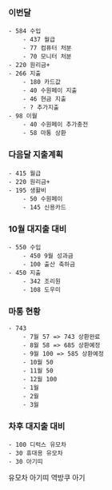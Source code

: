 
### 이번달

	- 584 수입
		- 437 월급
		- 77 컴퓨터 처분
		- 70 모니터 처분
	- 220 원리금+
	- 266 지출
		- 180 카드값
		- 40 수원페이 지출
		- 46 현금 지출
		- ? 추가지출
	- 98 이월
		- 40 수원페이 추가충전
		- 58 마통 상환

### 다음달 지출계획
	- 415 월급
	- 220 원리금+
	- 195 생활비
		- 50 수원페이
		- 145 신용카드

### 10월 대지출 대비
	- 550 수입
		- 450 9월 성과금
		- 100 출산 축하금
	- 450 지출
		- 342 조리원
		- 108 도우미

### 마통 현황
	- 743
		- 7월 57 => 743 상환완료
		- 8월 58 => 685 상환예정 
		- 9월 100 => 585 상환예정
		- 10월 50
		- 11월 50
		- 12월 100
		- 1월
		- 2월
		- 3월


### 차후 대지출 대비
	- 100 디럭스 유모차
	- 30 휴대용 유모차
	- 30 아기띠

유모차
아기띠
역방쿠
아기
